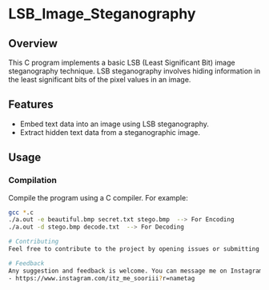 # LSB_Image_Steganography
## Overview

This C program implements a basic LSB (Least Significant Bit) image steganography technique. LSB steganography involves hiding information in the least significant bits of the pixel values in an image.

## Features

- Embed text data into an image using LSB steganography.
- Extract hidden text data from a steganographic image.

## Usage

### Compilation

Compile the program using a C compiler. For example:

```bash
gcc *.c
./a.out -e beautiful.bmp secret.txt stego.bmp  --> For Encoding
./a.out -d stego.bmp decode.txt  --> For Decoding

# Contributing
Feel free to contribute to the project by opening issues or submitting pull requests.

# Feedback
Any suggestion and feedback is welcome. You can message me on Instagram
- https://www.instagram.com/itz_me_sooriii?r=nametag
